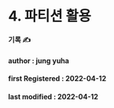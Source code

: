 # 4. 파티션 활용

**기록 ✍️**

#### author : jung yuha

#### **first Registered : 2022-04-12**

#### last modified : **2022-04-12**
